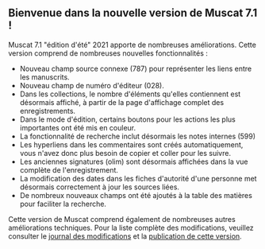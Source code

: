 ## Bienvenue dans la nouvelle version de Muscat 7.1 !

Muscat 7.1 "édition d'été" 2021 apporte de nombreuses améliorations. Cette version comprend de nombreuses nouvelles fonctionnalités :

* Nouveau champ source connexe (787) pour représenter les liens entre les manuscrits.
* Nouveau champ de numéro d'éditeur (028).
* Dans les collections, le nombre d'éléments qu'elles contiennent est désormais affiché, à partir de la page d'affichage complet des enregistrements.
* Dans le mode d'édition, certains boutons pour les actions les plus importantes ont été mis en couleur.
* La fonctionnalité de recherche inclut désormais les notes internes (599)
* Les hyperliens dans les commentaires sont créés automatiquement, vous n'avez donc plus besoin de copier et coller pour les suivre.
* Les anciennes signatures (olim) sont désormais affichées dans la vue complète de l'enregistrement.
* La modification des dates dans les fiches d'autorité d'une personne met désormais correctement à jour les sources liées.
* De nombreux nouveaux champs ont été ajoutés à la table des matières pour faciliter la recherche.

Cette version de Muscat comprend également de nombreuses autres améliorations techniques. Pour la liste complète des modifications, veuillez consulter le [journal des modifications](https://github.com/rism-ch/muscat/blob/master/CHANGELOG) et la [publication de cette version](https://github.com/rism-ch/muscat/releases/tag/v7.1).